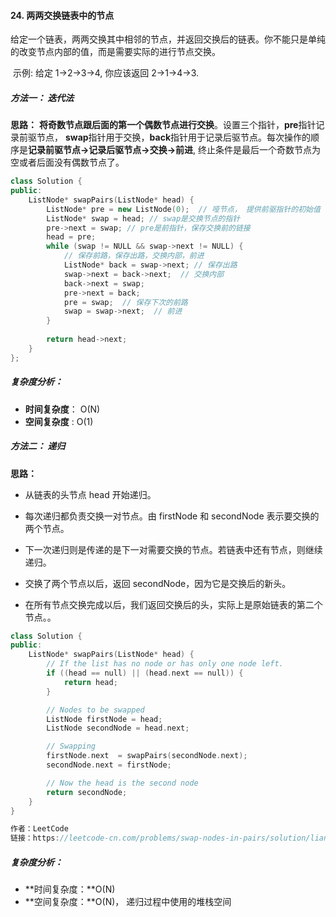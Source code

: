 #### 24. 两两交换链表中的节点

​        给定一个链表，两两交换其中相邻的节点，并返回交换后的链表。你不能只是单纯的改变节点内部的值，而是需要实际的进行节点交换。

​        示例:    给定 1->2->3->4, 你应该返回 2->1->4->3.

 

##### 方法一： 迭代法

**思路：** **将奇数节点跟后面的第一个偶数节点进行交换**。设置三个指针，**pre**指针记录前驱节点， **swap**指针用于交换，**back**指针用于记录后驱节点。每次操作的顺序是**记录前驱节点->记录后驱节点->交换->前进**, 终止条件是最后一个奇数节点为空或者后面没有偶数节点了。



```C++
class Solution {
public:
	ListNode* swapPairs(ListNode* head) {
        ListNode* pre = new ListNode(0);  // 哑节点， 提供前驱指针的初始值
		ListNode* swap = head; // swap是交换节点的指针
        pre->next = swap; // pre是前指针，保存交换前的链接
        head = pre;
		while (swap != NULL && swap->next != NULL) {
            // 保存前路，保存出路，交换内部，前进
			ListNode* back = swap->next; // 保存出路
			swap->next = back->next;  // 交换内部
			back->next = swap;
            pre->next = back;
            pre = swap;  // 保存下次的前路
            swap = swap->next;  // 前进
		}
        
        return head->next;
	}
};
```



##### 复杂度分析：

- **时间复杂度**： O(N)
- **空间复杂度** :    O(1)





##### 方法二： 递归

**思路：**

- 从链表的头节点 head 开始递归。

- 每次递归都负责交换一对节点。由 firstNode 和 secondNode 表示要交换的两个节点。
- 下一次递归则是传递的是下一对需要交换的节点。若链表中还有节点，则继续递归。
- 交换了两个节点以后，返回 secondNode，因为它是交换后的新头。
- 在所有节点交换完成以后，我们返回交换后的头，实际上是原始链表的第二个节点。。

```C++
class Solution {
public:
	ListNode* swapPairs(ListNode* head) {
        // If the list has no node or has only one node left.
        if ((head == null) || (head.next == null)) {
            return head;
        }

        // Nodes to be swapped
        ListNode firstNode = head;
        ListNode secondNode = head.next;

        // Swapping
        firstNode.next  = swapPairs(secondNode.next);
        secondNode.next = firstNode;

        // Now the head is the second node
        return secondNode;
    }
}

作者：LeetCode
链接：https://leetcode-cn.com/problems/swap-nodes-in-pairs/solution/liang-liang-jiao-huan-lian-biao-zhong-de-jie-di-19/
```



##### 复杂度分析：

- **时间复杂度：**O(N)
- **空间复杂度：**O(N)， 递归过程中使用的堆栈空间
